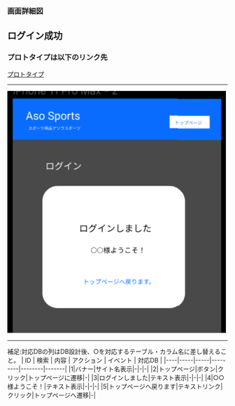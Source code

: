 ### 画面詳細図
## ログイン成功
### プロトタイプは以下のリンク先
[プロトタイプ](https://www.figma.com/file/36DPETfL3dwzP5NjNW1WZQ/Untitled)
*****
<img src="img/loginafter1.png" width="500">

*****

補足:対応DBの列はDB設計後、○を対応するテーブル・カラム名に差し替えること。
| ID | 検索 | 内容 | アクション | イベント | 対応DB |
|----|-----|-----|---------|--------|-------|
|1|バナー|サイト名表示|-|-|-|
|2|トップページ|ボタン|クリック|トップページに遷移|-|
|3|ログインしました|テキスト表示|-|-|-|
|4|○○様ようこそ！|テキスト表示|-|-|-|
|5|トップページへ戻ります|テキストリンク|クリック|トップページへ遷移|-|

